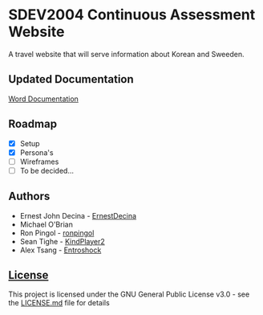 # SDEV2004 Continuous Assessment Website

A travel website that will serve information about Korean and Sweeden.

## Updated Documentation
[Word Documentation](https://1drv.ms/w/s!Ats780sGNINomRlL078S1AlXuPbA?e=IwNpiD)

## Roadmap

- [x] Setup
- [x] Persona's
- [ ] Wireframes
- [ ] To be decided...

## Authors

- Ernest John Decina - [ErnestDecina](https://github.com/ErnestDecina)
- Michael O'Brian
- Ron Pingol - [ronpingol](https://github.com/ronpingol)
- Sean Tighe - [KindPlayer2](https://github.com/KindPlayer2)
- Alex Tsang - [Entroshock](https://github.com/Entroshock)

## [License](LICENSE.md)

This project is licensed under the GNU General Public License v3.0 - see the [LICENSE.md](LICENSE.md) file for details
